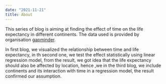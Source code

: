 ```yaml
---
date: "2021-11-21"
title: About
---
```


This series of blog is aiming at finding the effect of time on the life expectancy in different continents. The data used is provided by organisation  [gapminder](https://www.gapminder.org).

In first blog, we visualized the relationship between time and life expectancy, in th second one, we test the effect statistically using linear regression model, from the result, we got idea that the life expectancy should also be affected by location, hence ,we in the third blog, we include continents and its interaction with time in a regression model, the result confirmed our assumption.


